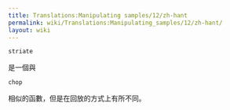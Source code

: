 ```yaml
---
title: Translations:Manipulating samples/12/zh-hant
permalink: wiki/Translations:Manipulating_samples/12/zh-hant/
layout: wiki
---
```


``` Haskell
striate
```

是一個與

``` Haskell
chop
```

相似的函數，但是在回放的方式上有所不同。

